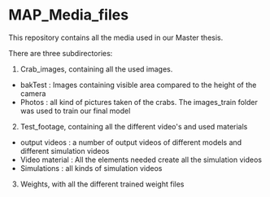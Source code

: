 # MAP_Media_files
 
 This repository contains all the media used in our Master thesis.

There are three subdirectories:
1. Crab_images, containing all the used images.
  - bakTest : Images containing visible area compared to the height of the camera 
  - Photos : all kind of pictures taken of the crabs. The images_train folder was used to train our final model
2. Test_footage, containing all the different video's and used materials
  - output videos : a number of output videos of different models and different simulation videos
  - Video material : All the elements needed create all the simulation videos
  - Simulations : all kinds of simulation videos
  
3. Weights, with all the different trained weight files
